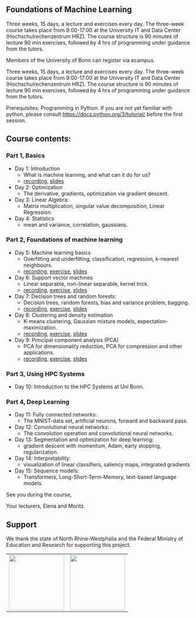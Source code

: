## Foundations of Machine Learning
Three weeks, 15 days, a lecture and exercises every day. The three-week course takes place from 9:00-17:00 at the University IT and Data Center (Hochschulrechenzentrum HRZ). The course structure is 90 minutes of lecture 90 min exercises, followed by 4 hrs of programming under guidance from the tutors.

Members of the University of Bonn can register via ecampus.

Three weeks, 15 days, a lecture and exercises every day. The three-week course takes place from 9:00-17:00 at the University IT and Data Center (Hochschulrechenzentrum HRZ). The course structure is 90 minutes of lecture 90 min exercises, followed by 4 hrs of programming under guidance from the tutors.

Prerequisites:
Programming in Python. If you are not yet familiar with python, please consult https://docs.python.org/3/tutorial/ before the first session.

## Course contents:

### Part 1, Basics
- Day 1: Introduction
    - What is machine learning, and what can it do for us?
    - [recording](https://uni-bonn.sciebo.de/s/7LI8Rs9fzw6jhiA), [slides](https://uni-bonn.sciebo.de/s/V3P9eO6YwH6RQWS)
- Day 2: Optimization
    - The derivative, gradients, optimization via gradient descent.
- Day 3:   Linear Algebra:
   - Matrix multiplication, singular value decomposition, Linear Regression.
- Day 4:  Statistics
   - mean and variance, correlation, gaussians.

### Part 2, Foundations of machine learning
- Day 5: Machine learning basics
  - Overfitting and underfitting, classification, regression, k-nearest neighbours.
  - [recording](https://uni-bonn.sciebo.de/s/3CNcv026DVkYMkH), [exercise](https://github.com/Machine-Learning-Foundations/day_05_exercise_ML_basics), [slides](https://uni-bonn.sciebo.de/s/JVzmfvlsLICtMH3)
- Day 6: Support vector machines
  - Linear separable, non-linear separable, kernel trick.
  - [recording](https://uni-bonn.sciebo.de/s/Mgreb3nu7lYmxnJ), [exercise](https://github.com/Machine-Learning-Foundations/day_06_exercise_svm_svr), [slides](https://uni-bonn.sciebo.de/s/OSOG8bNDDh0Bo6N)
- Day 7: Decision trees and random forests:
  - Decision trees, random forests, bias and variance problem, bagging.
  - [recording](https://uni-bonn.sciebo.de/s/WaQtWe0yyGQXpuT), [exercise](https://github.com/Machine-Learning-Foundations/day_07_exercise_decision_trees), [slides](https://uni-bonn.sciebo.de/s/Nm7oshdmzwFCYmG)
- Day 8:  Clustering and density estimation
  - K-means clustering, Gaussian mixture models, expectation-maximization.
  - [recording](https://uni-bonn.sciebo.de/s/UvA3P7u9h9otQJZ), [exercise](https://github.com/Machine-Learning-Foundations/day_08_exercise_cluster_analysis), [slides](https://uni-bonn.sciebo.de/s/qLlRb3xrna9quY7)
- Day 9: Principal component analysis (PCA)
  - PCA for dimensionality reduction, PCA for compression and other applications.
  - [recording](https://uni-bonn.sciebo.de/s/8fe7DVTntSAdu1R), [exercise](https://github.com/Machine-Learning-Foundations/day_09_exercise_dim_reduction), [slides](https://uni-bonn.sciebo.de/s/HNty8VNExI3dPl4)

### Part 3, Using HPC Systems
- Day 10: Introduction to the HPC Systems at Uni Bonn.

### Part 4, Deep Learning
- Day 11: Fully connected networks:
    -  The MNIST-data set, artificial neurons, forward and backward pass.
- Day 12: Convolutional neural networks:
    -  The convolution operation and convolutional neural networks.
- Day 13: Segmentation and optimization for deep learning:
    -  gradient descent with momentum, Adam, early stopping, regularization.
- Day 14: Interpretability:
    - visualization of linear classifiers, saliency maps, integrated gradients
 - Day 15: Sequence models:
    - Transformers, Long-Short-Term-Memory, text-based language models.

See you during the course,

Your lecturers, Elena and Moritz.



## Support

We thank the state of North Rhine-Westphalia and the Federal Ministry of Education and Research for supporting this project.

<table>
<tr>
    <td><img src="https://github.com/Machine-Learning-Foundations/.github/blob/main/profile/img/nrw-logo.png" height="150"></td>
    <td><img src="https://github.com/Machine-Learning-Foundations/.github/blob/main/profile/img/BMBF_gefoerdert_2017_en.jpg" height="150"></td>
</tr>
</table>

